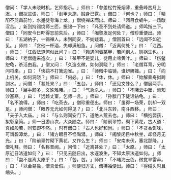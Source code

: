 僧问：​「学人未晓时机，乞师指示。​」师曰：​「参差松竹笼烟薄，重叠峰峦月上迟。​」僧拟进语，师曰：​「剑甲未施，贼身已露。​」僧曰：​「何也？​」师曰：​「精阳不剪霜前竹，水墨徒夸海上龙。​」僧绕禅床而出。师曰：​「闭目食蜗牛，一场酸涩苦。​」新到持锡绕师三匝，振锡一下曰：​「凡圣不到处请师道。​」师鸣指三下。僧曰：​「同安今日吓得忘前失后。​」师曰：​「阇黎发足何处？​」僧珍重便出。师曰：​「五湖衲子，一锡禅人。未到同安，不妨疑着。​」僧回首曰：​「远闻不如近见。​」师曰：​「贪他一杯酒，失却满船鱼。​」问僧：​「近离何处？​」曰：​「江西。​」师曰：​「江西法道何似此间？​」曰：​「赖遇问着某甲，若问别人，则祸生也。​」师曰：​「老僧适来造次。​」曰：​「某甲不是婴儿，徒用止啼黄叶。​」师曰：​「伤鳖恕龟，杀活由我。​」僧又问：​「久造玄微，如何洞晓？​」师曰：​「老僧耳背，分明问将来。​」曰：​「快鹞不打篱边雀。​」曰：​「师暗中临镜，谁辨妍媸。​」曰：​「向上机关，如何洞晓？​」师曰：​「何必。​」曰：​「休，休。​」师曰：​「始解乘舟拟跨剑水。​」问僧：​「甚处来？​」曰：​「五台。​」师曰：​「还见文殊么？​」僧展两手。师曰：​「展手颇多，文殊难睹。​」曰：​「气急杀人。​」师曰：​「不睹云中雁，焉知沙塞寒。​」曰：​「远趋丈室，乞师一言。​」师曰：​「孙膑门下徒话钻龟。​」曰：​「名不浪得。​」师曰：​「吃茶去。​」僧珍重便出。师曰：​「虽得一场荣，刖却一双足。​」师问僧：​「眼界无光如何得见？​」曰：​「北斗东转，南斗西移。​」师曰：​「夫子入太庙。​」曰：​「与么则同安门下，道绝人荒去也。​」师曰：​「横抱婴孩，拟彰皇简。​」师一日游山次，大众随之。师曰：​「阶前翠竹，砌下黄花，古人道：真如般若，同安即不然。​」时有僧曰；​「古人也好和尚。​」师曰：​「不贪香饵味，可谓碧潭龙。​」曰：​「诸方眼目不怪陶潜。​」师曰：​「阇黎闭目中秋坐，却怪月无光。​」曰：​「阶前翠竹砌下黄花，又作么生？​」师曰：​「安南未伏，塞北那降。​」僧礼拜。师曰：​「名称普闻。​」问僧：​「近离甚处？​」曰：​「太原。​」师曰：​「太原近日法道如何？​」曰：​「只见云随日出，水逐波生，不知太原法道如何。​」师曰：​「岂不是离太原乎？​」曰：​「苦，苦。​」师曰：​「不睹海云色，微觉旱雷声。​」曰：​「以金易揄，憎真爱假。​」师便归方丈，僧拂袖便出。师曰：​「得缩头时且缩头。​」